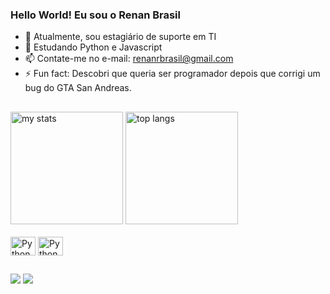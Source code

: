 ### Hello World! Eu sou o Renan Brasil

- 🔭 Atualmente, sou estagiário de suporte em TI
- 🌱 Estudando Python e Javascript 
- 📫 Contate-me no e-mail: renanrbrasil@gmail.com
- ⚡ Fun fact: Descobri que queria ser programador depois que corrigi um bug do GTA San Andreas.

##

<img alt="my stats"  height="180em" src="https://github-readme-stats.vercel.app/api?username=renanrbrasil&show_icons=true&theme=tokyonight"/>

<img alt ="top langs"  height="180em" src= "https://github-readme-stats.vercel.app/api/top-langs/?username=renanrbrasil&theme=tokyonight"/>

<div style = "display: inline_block"> <br>
  <img align = "center" alt="Python" height ="30" width = "40" <link rel="stylesheet" type='text/css' <img src="https://cdn.jsdelivr.net/gh/devicons/devicon@latest/icons/python/python-original.svg"/>
  <img align = "center" alt="Python" height ="30" width = "40" <link rel="stylesheet" type='text/css' <img src="https://cdn.jsdelivr.net/gh/devicons/devicon@latest/icons/javascript/javascript-original.svg" />

</div>

##

<div> 
  <a href = "mailto:renanrbrasil@gmail.com"><img src="https://img.shields.io/badge/-Gmail-%23333?style=for-the-badge&logo=gmail&logoColor=white" target="_blank"></a>
  <a href="https://www.linkedin.com/in/renan-brasil-015a02209/" target="_blank"><img src="https://img.shields.io/badge/-LinkedIn-%230077B5?style=for-the-badge&logo=linkedin&logoColor=white" target="_blank"></a> 
  
</div>
